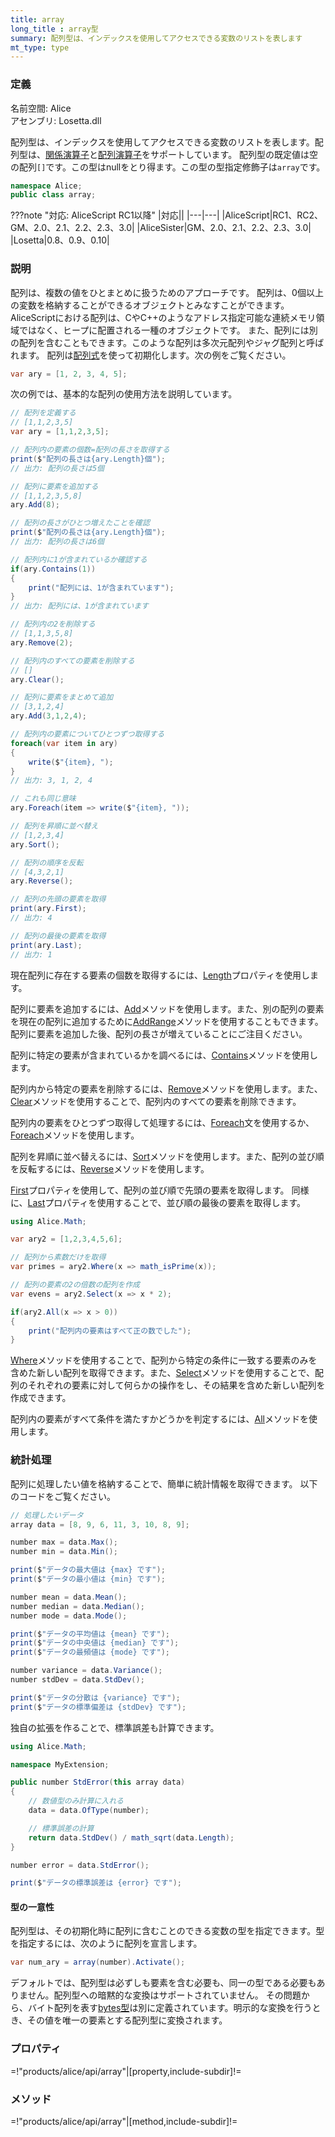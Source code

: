 ```yaml
---
title: array
long_title : array型
summary: 配列型は、インデックスを使用してアクセスできる変数のリストを表します
mt_type: type
---
```

### 定義
名前空間: Alice<br/>
アセンブリ: Losetta.dll

配列型は、インデックスを使用してアクセスできる変数のリストを表します。配列型は、[関係演算子](../../general/operators/relational-operators.md)と[配列演算子](../../general//operators/array-expression.md)をサポートしています。 配列型の既定値は空の配列`[]`です。この型はnullをとり得ます。この型の型指定修飾子は`array`です。

```cs title="AliceScript"
namespace Alice;
public class array;
```

???note "対応: AliceScript RC1以降"
    |対応||
    |---|---|
    |AliceScript|RC1、RC2、GM、2.0、2.1、2.2、2.3、3.0|
    |AliceSister|GM、2.0、2.1、2.2、2.3、3.0|
    |Losetta|0.8、0.9、0.10|

### 説明
配列は、複数の値をひとまとめに扱うためのアプローチです。
配列は、0個以上の変数を格納することができるオブジェクトとみなすことができます。AliceScriptにおける配列は、CやC++のようなアドレス指定可能な連続メモリ領域ではなく、ヒープに配置される一種のオブジェクトです。
また、配列には別の配列を含むこともできます。このような配列は多次元配列やジャグ配列と呼ばれます。
配列は[配列式](../../general/operators/array-expression.md)を使って初期化します。次の例をご覧ください。

```cs title="AliceScript"
var ary = [1, 2, 3, 4, 5];
```

次の例では、基本的な配列の使用方法を説明しています。

```cs title="AliceScript"
// 配列を定義する
// [1,1,2,3,5]
var ary = [1,1,2,3,5];

// 配列内の要素の個数=配列の長さを取得する
print($"配列の長さは{ary.Length}個");
// 出力: 配列の長さは5個

// 配列に要素を追加する
// [1,1,2,3,5,8]
ary.Add(8);

// 配列の長さがひとつ増えたことを確認
print($"配列の長さは{ary.Length}個");
// 出力: 配列の長さは6個

// 配列内に1が含まれているか確認する
if(ary.Contains(1))
{
    print("配列には、1が含まれています");
}
// 出力: 配列には、1が含まれています

// 配列内の2を削除する
// [1,1,3,5,8]
ary.Remove(2);

// 配列内のすべての要素を削除する
// []
ary.Clear();

// 配列に要素をまとめて追加
// [3,1,2,4]
ary.Add(3,1,2,4);

// 配列内の要素についてひとつずつ取得する
foreach(var item in ary)
{
    write($"{item}, ");
}
// 出力: 3, 1, 2, 4

// これも同じ意味
ary.Foreach(item => write($"{item}, "));

// 配列を昇順に並べ替え
// [1,2,3,4]
ary.Sort();

// 配列の順序を反転
// [4,3,2,1]
ary.Reverse();

// 配列の先頭の要素を取得
print(ary.First); 
// 出力: 4

// 配列の最後の要素を取得
print(ary.Last); 
// 出力: 1
```

現在配列に存在する要素の個数を取得するには、[Length](./length.md)プロパティを使用します。

配列に要素を追加するには、[Add](./add.md)メソッドを使用します。また、別の配列の要素を現在の配列に追加するために[AddRange](./addrange.md)メソッドを使用することもできます。
配列に要素を追加した後、配列の長さが増えていることにご注目ください。

配列に特定の要素が含まれているかを調べるには、[Contains](./contains.md)メソッドを使用します。

配列内から特定の要素を削除するには、[Remove](./remove.md)メソッドを使用します。また、[Clear](./clear.md)メソッドを使用することで、配列内のすべての要素を削除できます。

配列内の要素をひとつずつ取得して処理するには、[Foreach](../alice/foreach.md)文を使用するか、[Foreach](./foreach.md)メソッドを使用します。

配列を昇順に並べ替えるには、[Sort](./sort.md)メソッドを使用します。また、配列の並び順を反転するには、[Reverse](./reverse.md)メソッドを使用します。

[First](./first.md)プロパティを使用して、配列の並び順で先頭の要素を取得します。
同様に、[Last](./last.md)プロパティを使用することで、並び順の最後の要素を取得します。

```cs title="AliceScript"
using Alice.Math;

var ary2 = [1,2,3,4,5,6];

// 配列から素数だけを取得
var primes = ary2.Where(x => math_isPrime(x));

// 配列の要素の2の倍数の配列を作成
var evens = ary2.Select(x => x * 2);

if(ary2.All(x => x > 0))
{
    print("配列内の要素はすべて正の数でした");
}
```

[Where](./where.md)メソッドを使用することで、配列から特定の条件に一致する要素のみを含めた新しい配列を取得できます。また、[Select](./select.md)メソッドを使用することで、配列のそれぞれの要素に対して何らかの操作をし、その結果を含めた新しい配列を作成できます。

配列内の要素がすべて条件を満たすかどうかを判定するには、[All](./all.md)メソッドを使用します。

### 統計処理
配列に処理したい値を格納することで、簡単に統計情報を取得できます。
以下のコードをご覧ください。

```cs title="AliceScript"
// 処理したいデータ
array data = [8, 9, 6, 11, 3, 10, 8, 9];

number max = data.Max();
number min = data.Min();

print($"データの最大値は {max} です");
print($"データの最小値は {min} です");

number mean = data.Mean();
number median = data.Median();
number mode = data.Mode();

print($"データの平均値は {mean} です");
print($"データの中央値は {median} です");
print($"データの最頻値は {mode} です");

number variance = data.Variance();
number stdDev = data.StdDev();

print($"データの分散は {variance} です");
print($"データの標準偏差は {stdDev} です");
```

独自の拡張を作ることで、標準誤差も計算できます。

```cs title="AliceScript"
using Alice.Math;

namespace MyExtension;

public number StdError(this array data)
{
    // 数値型のみ計算に入れる
    data = data.OfType(number); 

    // 標準誤差の計算
    return data.StdDev() / math_sqrt(data.Length);
}

number error = data.StdError();

print($"データの標準誤差は {error} です");
```

#### 型の一意性

配列型は、その初期化時に配列に含むことのできる変数の型を指定できます。型を指定するには、次のように配列を宣言します。

```cs title="AliceScript"
var num_ary = array(number).Activate();
```

デフォルトでは、配列型は必ずしも要素を含む必要も、同一の型である必要もありません。配列型への暗黙的な変換はサポートされていません。 その問題から、バイト配列を表す[bytes型](../bytes/index.md)は別に定義されています。明示的な変換を行うとき、その値を唯一の要素とする配列型に変換されます。

### プロパティ

=!"products/alice/api/array"|[property,include-subdir]!=

### メソッド

=!"products/alice/api/array"|[method,include-subdir]!=